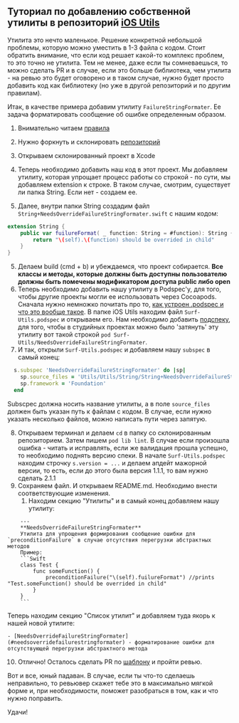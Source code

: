 ## Туториал по добавлению собственной утилиты в репозиторий [iOS Utils](https://github.com/surfstudio/iOS-Utils)

Утилита это нечто маленькое. Решение конкретной небольшой проблемы, которую можно уместить в 1-3 файла с кодом.
Стоит обратить внимание, что если код решает какой-то комплекс проблем, то это точно не утилита.
Тем не менее, даже если ты сомневаешься, то можно сделать PR и в случае, если это больше библиотека, чем утилита - на ревью это будет оговорено и в таком случае, нужно будет просто добавить код как библиотеку (но уже в другой репозиторий и по другим правилам). 

Итак, в качестве примера добавим утилиту `FailureStringFormater`.
Ее задача форматировать сообщение об ошибке определенным образом.

1. Внимательно читаем [правила](https://github.com/surfstudio/iOS-Utils/blob/master/CONTRIBUTING.md)
2. Нужно форкнуть и склонировать [репозиторий](https://github.com/surfstudio/iOS-Utils)
3. Открываем склонированный проект в Xcode
4. Теперь необходимо добавить наш код в этот проект. 
Мы добавляем утилиту, которая упрощает процесс работы со строкой - по сути, мы добавляем extension к строке. В таком случае, смотрим, существует ли папка String. Если нет - создаем ее. 

4. Далее, внутри папки String создадим файл `String+NeedsOverrideFailureStringFormater.swift` с нашим кодом:
```Swift
extension String {
    public var fuilureFormat( _ function: String = #function): String {
        return "\(self).\(function) should be overrided in child"
    }
}
```
5. Делаем build (cmd + b) и убеждаемся, что проект собирается.
**Все классы и методы, которые должны быть доступны пользователю должны быть помечены модификатором доступа public либо open**
6. Теперь необходимо добавить нашу утилиту в Podspec'у, для того, чтобы другие проекты могли ее использовать через Cocoapods. Сначала нужно немножко почитать про то, [как устроен .podspec и что это вообще такое](https://guides.cocoapods.org/syntax/podspec.html). В папке iOS Utils находим файл `Surf-Utils.podspec` и открываем его. Нам необходимо добавить [подспеку](https://guides.cocoapods.org/syntax/podspec.html#subspec), для того, чтобы в студийных проектах можно было 'затянуть' эту утилиту вот такой строкой `pod Surf-Utils/NeedsOverrideFailureStringFormater`. 
7. И так, открыли `Surf-Utils.podspec` и добавляем нашу `subspec` в самый конец:
   
```Ruby
  s.subspec 'NeedsOverrideFailureStringFormater' do |sp|
    sp.source_files = 'Utils/Utils/String/String+NeedsOverrideFailureStringFormater.swift'
    sp.framework = 'Foundation'
  end
```

Subscpec должна носить название утилиты, а в поле `source_files` должен быть указан путь к файлам с кодом. В случае, если нужно указать несколько файлов, можно написать пути через запятую. 

8. Открываем терминал и делаем `cd` в папку со склонированным репозиторием. Затем пишем `pod lib lint`. В случае если произошла ошибка - читать и исправлять, если же валидация прошла успешно, то необходимо поднять версию спеки. В начале `Surf-Utils.podspec` находим строчку `s.version = ...` и делаем апдейт мажорной версии, то есть, если до этого была версия 1.1.1, то вам нужно сделать 2.1.1
9. Сохраняем файл. И открываем README.md. Необходимо внести соответствующие изменения. 
    1.  Находим секцию "Утилиты" и в самый конец добавляем нашу утилиту:
```MD
    ---
    **NeedsOverrideFailureStringFormater**
    Утилита для упрощения формирования сообщение ошибки для `preconditionFailure` в случае отсутствия перегрузки абстрактных методов
    Пример:
    ```Swift
    class Test {
        func someFunction() {
            preconditionFailure("\(self).fuilureFormat") //prints "Test.someFunction() should be overrided in child"
        }
    }
    ```
```
Теперь находим секцию "Список утилит" и добавляем туда якорь к нашей новой утилите: 
   ```MD
   - [NeedsOverrideFailureStringFormater](#needsoverridefailurestringformater) - форматирование ошибки для отсутствующей перегрузки абстрактного метода
   ```

10.  Отлично! Осталось сделать PR по [шаблону](https://github.com/surfstudio/iOS-Utils/blob/master/CONTRIBUTING.md#%D0%A8a%D0%B1%D0%BB%D0%BE%D0%BD-pr) и пройти ревью. 

Вот и все, юный падаван. В случае, если ты что-то сделаешь неправильно, то ревьювер скажет тебе это в максимально мягкой форме и, при необходимости, поможет разобраться в том, как и что нужно поправить.

Удачи! 
